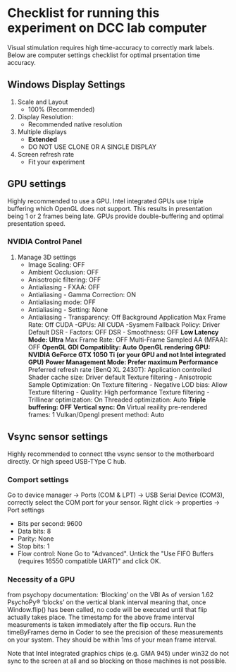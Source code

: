 # Checklist for running this experiment on DCC lab computer
Visual stimulation requires high time-accuracy to correctly mark labels.
Below are computer settings checklist for optimal prsentation time accuracy.

## Windows Display Settings
1. Scale and Layout
    - 100% (Recommended)
2. Display Resolution:
    - Recommended native resolution
3. Multiple displays
    - __Extended__
    - DO NOT USE CLONE OR A SINGLE DISPLAY
4. Screen refresh rate
    - Fit your experiment

## GPU settings
Highly recommended to use a GPU. Intel integrated GPUs use triple buffering which OpenGL does not support. This results in presentation being 1 or 2 frames being late. GPUs provide double-buffering and optimal presentation speed.

### NVIDIA Control Panel
1. Manage 3D settings
    - Image Scaling: OFF
    - Ambient Occlusion: OFF
    - Anisotropic filtering: OFF
    - Antialiasing - FXAA: OFF
    - Antialiasing - Gamma Correction: ON
    - Antialiasing mode: OFF
    - Antialiasing - Setting: None
    - Antialiasing - Transparency: Off
    Background Application Max Frame Rate: Off
    CUDA -GPUs: All
    CUDA -Sysmem Fallback Policy: Driver Default
    DSR - Factors: OFF
    DSR - Smoothness: OFF
    __Low Latency Mode: Ultra__
    Max Frame Rate: OFF
    Multi-Frame Sampled AA (MFAA): OFF
    __OpenGL GDI Compatiblity: Auto__
    __OpenGL rendering GPU: NVIDIA GeForce GTX 1050 Ti (or your GPU and not Intel integrated GPU)__
    __Power Management Mode: Prefer maximum Performance__
    Preferred refresh rate (BenQ XL 2430T): Application controlled
    Shader cache size: Driver default
    Texture filtering - Anisotropic Sample Optimization: On
    Texture filtering - Negative LOD bias: Allow
    Texture filtering - Quality: High performance
    Texture filtering - Trillinear optimization: On
    Threaded optimization: Auto
    __Triple buffering: OFF__
    __Vertical sync: On__
    Virtual reaility pre-rendered frames: 1
    Vulkan/Opengl present method: Auto

## Vsync sensor settings
Highly recommended to connect tthe vsync sensor to the motherboard directly. Or high speed USB-TYpe C hub.
### Comport settings
Go to device manager -> Ports (COM & LPT) -> USB Serial Device (COM3), correctly select the COM port for your sensor.
Right click -> properties -> Port settings
 - Bits per second: 9600
 - Data bits: 8
 - Parity: None
 - Stop bits: 1
 - Flow control: None
Go to "Advanced". Untick the "Use FIFO Buffers (requires 16550 compatible UART)" and click OK.


### Necessity of a GPU
from psychopy documentation:
‘Blocking’ on the VBI
As of version 1.62 PsychoPy® ‘blocks’ on the vertical blank interval meaning that, once Window.flip() has been called, no code will be executed until that flip actually takes place. The timestamp for the above frame interval measurements is taken immediately after the flip occurs. Run the timeByFrames demo in Coder to see the precision of these measurements on your system. They should be within 1ms of your mean frame interval.

Note that Intel integrated graphics chips (e.g. GMA 945) under win32 do not sync to the screen at all and so blocking on those machines is not possible.
